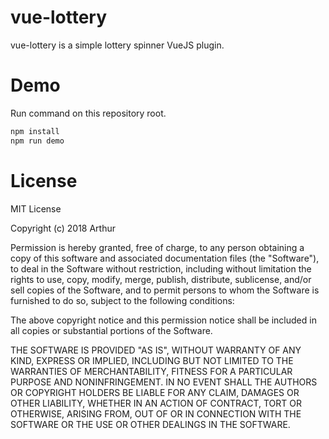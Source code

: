 # vue-lottery
vue-lottery is a simple lottery spinner VueJS plugin.
<!-- # Install
``` bash
npm install
npm run demo
``` -->
# Demo
Run command on this repository root.
``` bash
npm install
npm run demo
```
<!-- # Quick Start (Demo)
``` javascript
import Vue from 'vue'
import Lottery from 'vue-lottery'

Vue.use(Lottery)
```  -->

# License
MIT License

Copyright (c) 2018 Arthur

Permission is hereby granted, free of charge, to any person obtaining a copy
of this software and associated documentation files (the "Software"), to deal
in the Software without restriction, including without limitation the rights
to use, copy, modify, merge, publish, distribute, sublicense, and/or sell
copies of the Software, and to permit persons to whom the Software is
furnished to do so, subject to the following conditions:

The above copyright notice and this permission notice shall be included in all
copies or substantial portions of the Software.

THE SOFTWARE IS PROVIDED "AS IS", WITHOUT WARRANTY OF ANY KIND, EXPRESS OR
IMPLIED, INCLUDING BUT NOT LIMITED TO THE WARRANTIES OF MERCHANTABILITY,
FITNESS FOR A PARTICULAR PURPOSE AND NONINFRINGEMENT. IN NO EVENT SHALL THE
AUTHORS OR COPYRIGHT HOLDERS BE LIABLE FOR ANY CLAIM, DAMAGES OR OTHER
LIABILITY, WHETHER IN AN ACTION OF CONTRACT, TORT OR OTHERWISE, ARISING FROM,
OUT OF OR IN CONNECTION WITH THE SOFTWARE OR THE USE OR OTHER DEALINGS IN THE
SOFTWARE.